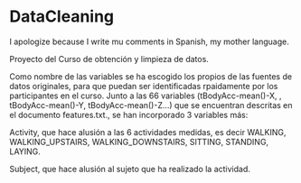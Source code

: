 # DataCleaning
I apologize because I write mu comments in Spanish, my mother language.

Proyecto del Curso de obtención y limpieza de datos.

Como nombre de las variables se ha escogido los propios de las fuentes de datos originales, para que puedan ser identificadas rpaidamente por los participantes en el curso. Junto a las 66 variables (tBodyAcc-mean()-X, , tBodyAcc-mean()-Y, tBodyAcc-mean()-Z...) que se encuentran descritas en el documento features.txt., se han incorporado 3 variables más:


Activity, que hace alusión a las 6 actividades medidas, es decir WALKING, WALKING_UPSTAIRS, WALKING_DOWNSTAIRS, SITTING, STANDING, LAYING.

Subject, que hace alusión al sujeto que ha realizado la actividad.
